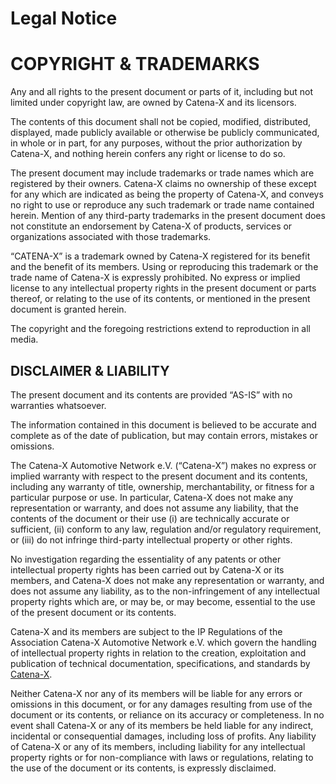 # Legal Notice

# COPYRIGHT & TRADEMARKS

Any and all rights to the present document or parts of it, including but not limited under copyright law, are owned by Catena-X and its licensors.

The contents of this document shall not be copied, modified, distributed, displayed, made publicly available or otherwise be publicly communicated, in whole or in part, for any purposes, without the prior
authorization by Catena-X, and nothing herein confers any right or license to do so.

The present document may include trademarks or trade names which are registered by their owners. Catena-X claims no ownership of these except for any which are indicated as being the property of Catena-X,
and conveys no right to use or reproduce any such trademark or trade name contained herein. Mention of any third-party trademarks in the present document does not constitute an endorsement by Catena-X of products,
services or organizations associated with those trademarks.

“CATENA-X” is a trademark owned by Catena-X registered for its benefit and the benefit of its members. Using or reproducing this trademark or the trade name of Catena-X is expressly prohibited.
No express or implied license to any intellectual property rights in the present document or parts thereof, or relating to the use of its contents, or mentioned in the present document is granted herein.

The copyright and the foregoing restrictions extend to reproduction in all media.

## DISCLAIMER & LIABILITY

The present document and its contents are provided “AS-IS” with no warranties whatsoever.

The information contained in this document is believed to be accurate and complete as of the date of publication, but may contain errors, mistakes or omissions.

The Catena-X Automotive Network e.V. (“Catena-X”) makes no express or implied warranty with respect to the present document and its contents, including any warranty of title, ownership, merchantability, or fitness for a particular purpose or use. In particular, Catena-X does not make any representation or warranty, and does not assume any liability, that the contents of the document or their use (i) are technically accurate or sufficient, (ii) conform to any law, regulation and/or regulatory requirement, or (iii) do not infringe third-party intellectual property or other rights.

No investigation regarding the essentiality of any patents or other intellectual property rights has been carried out by Catena-X or its members, and Catena-X does not make any representation or warranty, and does not assume any liability, as to the non-infringement of any intellectual property rights which are, or may be, or may become, essential to the use of the present document or its contents.

Catena-X and its members are subject to the IP Regulations of the Association Catena-X Automotive Network e.V. which govern the handling of intellectual property rights in relation to the creation, exploitation and publication of technical documentation, specifications, and standards by [Catena-X](https://catena-x.net/fileadmin/user_upload/Vereinsdokumente/Catena-X_IP_Regelwerk_IP_Regulations.pdf).

Neither Catena-X nor any of its members will be liable for any errors or omissions in this document, or for any damages resulting from use of the document or its contents, or reliance on its accuracy or completeness. In no event shall Catena-X or any of its members be held liable for any indirect, incidental or consequential damages, including loss of profits. Any liability of Catena-X or any of its members, including liability for any intellectual property rights or for non-compliance with laws or regulations, relating to the use of the document or its contents, is expressly disclaimed.

